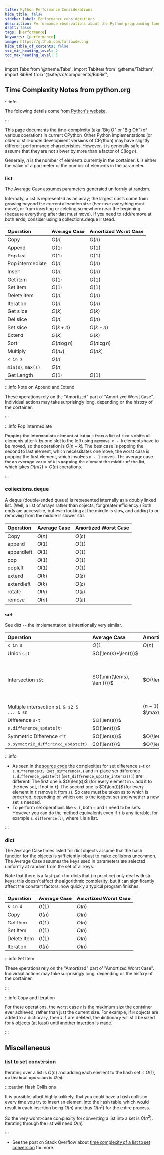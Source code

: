 ```yaml
---
title: Python Performance Considerations
hide_title: false
sidebar_label: Performance considerations
description: Performance observations about the Python programming language
draft: false
tags: [Performance]
keywords: [performance]
image: https://github.com/farlowdw.png
hide_table_of_contents: false
toc_min_heading_level: 2
toc_max_heading_level: 5
---
```


import Tabs from '@theme/Tabs';
import TabItem from '@theme/TabItem';
import BibRef from '@site/src/components/BibRef';

## Time Complexity Notes from python.org

:::info

The following details come from [Python's website](https://wiki.python.org/moin/TimeComplexity).

:::

This page documents the time-complexity (aka "Big O" or "Big Oh") of various operations in current CPython. Other Python implementations (or older or still-under development versions of CPython) may have slightly different performance characteristics. However, it is generally safe to assume that they are not slower by more than a factor of $O(\log n)$.

Generally, $n$ is the number of elements currently in the container. $k$ is either the value of a parameter or the number of elements in the parameter.

### list

The Average Case assumes parameters generated uniformly at random.

Internally, a list is represented as an array; the largest costs come from growing beyond the current allocation size (because everything must move), or from inserting or deleting somewhere near the beginning (because everything after that must move). If you need to add/remove at both ends, consider using a collections.deque instead.

| Operation | Average Case | Amortized Worst Case |
| :-- | :-- | :-- |
| Copy | $O(n)$ | $O(n)$ |
| Append | $O(1)$ | $O(1)$ |
| Pop last | $O(1)$ | $O(1)$ |
| Pop intermediate | $O(n)$ | $O(n)$ |
| Insert | $O(n)$ | $O(n)$ |
| Get item | $O(1)$ | $O(1)$ |
| Set item | $O(1)$ | $O(1)$ |
| Delete item | $O(n)$ | $O(n)$ |
| Iteration | $O(n)$ | $O(n)$ |
| Get slice | $O(k)$ | $O(k)$ |
| Del slice | $O(n)$ | $O(n)$ |
| Set slice | $O(k+n)$ | $O(k+n)$ |
| Extend | $O(k)$ | $O(k)$ |
| Sort | $O(n\log n)$ | $O(n\log n)$ |
| Multiply | $O(nk)$ | $O(nk)$ |
| `x in s` | $O(n)$ |  |
| `min(s)`, `max(s)` | $O(n)$ |  |
| Get Length | $O(1)$ | $O(1)$ |

:::info Note on Append and Extend

These operations rely on the "Amortized" part of "Amortized Worst Case". Individual actions may take surprisingly long, depending on the history of the container.

:::

:::info Pop intermediate

Popping the intermediate element at index `k` from a list of size `n` shifts all elements after `k` by one slot to the left using `memmove`. `n - k` elements have to be moved, so the operation is $O(n - k)$. The best case is popping the second to last element, which necessitates one move, the worst case is popping the first element, which involves `n - 1` moves. The average case for an average value of `k` is popping the element the middle of the list, which takes $O(n/2) = O(n)$ operations.

:::

### collections.deque

A deque (double-ended queue) is represented internally as a doubly linked list. (Well, a list of arrays rather than objects, for greater efficiency.) Both ends are accessible, but even looking at the middle is slow, and adding to or removing from the middle is slower still.

| Operation | Average Case | Amortized Worst Case |
| :-- | :-- | :-- |
| Copy | $O(n)$ | $O(n)$ |
| append | $O(1)$ | $O(1)$ |
| appendleft | $O(1)$ | $O(1)$ |
| pop | $O(1)$ | $O(1)$ |
| popleft | $O(1)$ | $O(1)$ |
| extend | $O(k)$ | $O(k)$ |
| extendleft | $O(k)$ | $O(k)$ |
| rotate | $O(k)$ | $O(k)$ |
| remove | $O(n)$ | $O(n)$ |

### set

See dict -- the implementation is intentionally very similar.

| Operation | Average Case | Amortized Worst Case | Notes |
| :-- | :-- | :-- | :-- |
| `x in s` | $O(1)$ | $O(n)$ |  |
| Union <code>s&vert;t</code> | $O(\len(s)+\len(t))$ |  |  |
| Intersection `s&t` | $O(\min(\len(s), \len(t)))$ | $O(\len(s)\cdot\len(t))$ | replace "min" with "max" if `t` is not a set |
| Multiple intersection `s1 & s2 & ... & sn` |  | $(n-1)O(\ell)$ where $\ell$ is $\max(\len(s1),\ldots,\len(sn))$ |  |
| Difference `s-t` | $O(\len(s))$ |  |  |
| `s.difference_update(t)` | $O(\len(t))$ |  |  |
| Symmetric Difference `s^t` | $O(\len(s))$ | $O(\len(s)\cdot\len(t))$ |  |
| `s.symmetric_difference_update(t)` | $O(\len(t))$ | $O(\len(t)\cdot\len(s))$ |  |

:::info

- As seen in the [source code](https://github.com/python/cpython/blob/main/Objects/setobject.c) the complexities for set difference `s-t` or `s.difference(t)` (`set_difference()`) and in-place set difference `s.difference_update(t)` (`set_difference_update_internal()`) are different! The first one is $O(\len(s))$ (for every element in `s` add it to the new set, if not in `t`). The second one is $O(\len(t))$ (for every element in `t` remove it from `s`). So care must be taken as to which is preferred, depending on which one is the longest set and whether a new set is needed.
- To perform set operations like `s-t`, both `s` and `t` need to be sets. However you can do the method equivalents even if `t` is any iterable, for example `s.difference(l)`, where `l` is a list.

:::

### dict

The Average Case times listed for dict objects assume that the hash function for the objects is sufficiently robust to make collisions uncommon. The Average Case assumes the keys used in parameters are selected uniformly at random from the set of all keys.

Note that there is a fast-path for dicts that (in practice) only deal with str keys; this doesn't affect the algorithmic complexity, but it can significantly affect the constant factors: how quickly a typical program finishes.

| Operation | Average Case | Amortized Worst Case |
| :-- | :-- | :-- |
| `k in d` | $O(1)$ | $O(n)$ |
| Copy | $O(n)$ | $O(n)$ |
| Get Item | $O(1)$ | $O(n)$ |
| Set Item | $O(1)$ | $O(n)$ |
| Delete Item | $O(1)$ | $O(n)$ |
| Iteration | $O(n)$ | $O(n)$ |

:::info Set Item 

These operations rely on the "Amortized" part of "Amortized Worst Case". Individual actions may take surprisingly long, depending on the history of the container.

:::

:::info Copy and Iteration

For these operations, the worst case `n` is the maximum size the container ever achieved, rather than just the current size. For example, if `N` objects are added to a dictionary, then `N-1` are deleted, the dictionary will still be sized for `N` objects (at least) until another insertion is made.

:::

## Miscellaneous

### list to set conversion

Iterating over a list is $O(n)$ and adding each element to the hash set is $O(1)$, so the total operation is $O(n)$.

:::caution Hash Collisions

It is possible, albeit highly unlikely, that you could have a hash collision every time you try to insert an element into the hash table, which would result in each insertion being $O(n)$ and thus $O(n^2)$ for the entire process. 

So the very worst-case complexity for converting a list into a set is $O(n^2)$. Iterating through the list will need $O(n)$.

:::

- See the post on Stack Overflow about [time complexity of a list to set conversion](https://stackoverflow.com/q/34642155/5209533) for more.